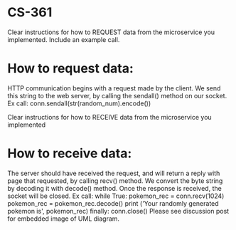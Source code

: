 # CS-361
Clear instructions for how to REQUEST data from the microservice you implemented. Include an example call.
# How to request data: 
HTTP communication begins with a request made by the client. We send this string to the web server, by calling the sendall() method on our socket.
Ex call: 
conn.sendall(str(random_num).encode())

Clear instructions for how to RECEIVE data from the microservice you implemented
# How to receive data: 
The server should have received the request, and will return a reply with page that requested, by calling recv() method. We convert the byte string by decoding it with decode() method. Once the response is received, the socket will be closed. 
Ex call: 
        while True:
            pokemon_rec = conn.recv(1024)
            pokemon_rec = pokemon_rec.decode()
            print ('Your randomly generated pokemon is', pokemon_rec)
    finally:
        conn.close()
Please see discussion post for embedded image of UML diagram. 
